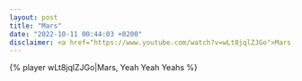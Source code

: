 ```yaml
---
layout: post
title: "Mars"
date: "2022-10-11 00:44:03 +0200"
disclaimer: <a href="https://www.youtube.com/watch?v=wLt8jqlZJGo">Mars, Yeah Yeah Yeahs</a>
---
```

{% player wLt8jqlZJGo|Mars, Yeah Yeah Yeahs %}
